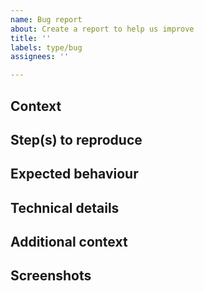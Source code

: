 ```yaml
---
name: Bug report
about: Create a report to help us improve
title: ''
labels: type/bug
assignees: ''

---
```


## Context

<!-- A clear and concise description of what the bug is. -->

## Step(s) to reproduce

<!-- The instruction to reproduce the bug. If you can't explain why here. -->

## Expected behaviour

<!-- A clear and concise description of what you expected to happen. -->

## Technical details

<!-- Any technical details that could help us with this issue e.g OS, browser, etc -->

## Additional context

<!-- Add any other context about the problem here. -->

## Screenshots

<!-- If applicable, add screenshots to help explain your problem. -->
